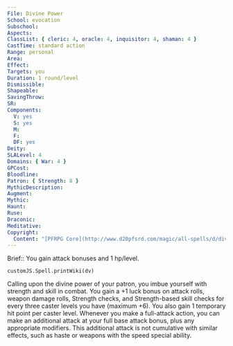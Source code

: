 ```yaml
---
File: Divine Power
School: evocation
Subschool: 
Aspects: 
ClassList: { cleric: 4, oracle: 4, inquisitor: 4, shaman: 4 }
CastTime: standard action
Range: personal
Area: 
Effect: 
Targets: you
Duration: 1 round/level
Dismissible: 
Shapeable: 
SavingThrow: 
SR: 
Components:
  V: yes
  S: yes
  M: 
  F: 
  DF: yes
Deity: 
SLALevel: 4
Domains: { War: 4 }
GPCost: 
Bloodline: 
Patron: { Strength: 8 }
MythicDescription: 
Augment: 
Mythic: 
Haunt: 
Ruse: 
Draconic: 
Meditative: 
Copyright:
  Content: "[PFRPG Core](http://www.d20pfsrd.com/magic/all-spells/d/divine-power)"
---
```

Brief:: You gain attack bonuses and 1 hp/level.

```dataviewjs
customJS.Spell.printWiki(dv)
```

Calling upon the divine power of your patron, you imbue yourself with strength and skill in combat. You gain a +1 luck bonus on attack rolls, weapon damage rolls, Strength checks, and Strength-based skill checks for every three caster levels you have (maximum +6). You also gain 1 temporary hit point per caster level. Whenever you make a full-attack action, you can make an additional attack at your full base attack bonus, plus any appropriate modifiers. This additional attack is not cumulative with similar effects, such as haste or weapons with the speed special ability.
